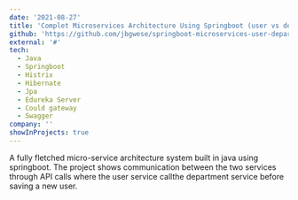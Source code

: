```yaml
---
date: '2021-08-27'
title: 'Complet Microservices Architecture Using Springboot (user vs deparments context)'
github: 'https://github.com/jbgwese/springboot-microservices-user-department-management'
external: '#'
tech:
  - Java
  - Springboot
  - Histrix
  - Hibernate
  - Jpa
  - Edureka Server
  - Could gateway
  - Swagger
company: ''
showInProjects: true
---
```


A fully fletched micro-service architecture system built in java using springboot. The project shows communication between the two services through API calls where the user service callthe department service before saving a new user.
